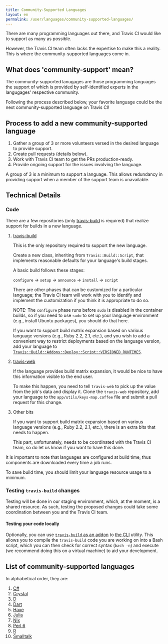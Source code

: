 ```yaml
---
title: Community-Supported Languages
layout: en
permalink: /user/languages/community-supported-languages/
---
```


There are many programming languages out there, and Travis CI would like
to support as many as possible.

However, the Travis CI team often lacks the expertise to make this
a reality.
This is where the community-supported languages come in.

## What does 'community-support' mean?

The community-supported lanugages are those programming languages the support
of which is provided by self-identified experts in the langugages'
respective community.

Following the process described below, your favorite language could be
the next community-supported language on Travis CI!

## Process to add a new community-supported language

1. Gather a group of 3 or more volunteers versed in the desired language
   to provide support.
2. Create pull requests (details below).
3. Work with Travis CI team to get the PRs production-ready.
4. Provide ongoing support for the issues involving the language.

A group of 3 is a minimum to support a language.
This allows redundancy in providing support when a member of
the support team is unavailable.

## Technical Details

### Code

There are a few repositories (only [travis-build](https://github.com/travis-ci/travis-build) is required) that
realize support for builds in a new language.

1. [travis-build](https://github.com/travis-ci/travis-build)

   This is the only repository required to support the new language.

   Create a new class, inheriting from `Travis::Build::Script`, that implements
   reasonable defaults for your language's build stages.

   A basic build follows these stages:

   `configure` → `setup` → `announce` → `install` → `script`

   There are other phases that can be customized for a particular language;
   the Travis CI team will work with you to identify and implement the customization
   if you think it is appropriate to do so.

   NOTE: The `configure` phase runs before `sudo` is disabled in the container builds,
   so if you need to use `sudo` to set up your language environment
   (e.g., install Ubuntu packages), you should do that here.

   If you want to support build matrix expansion based on various language
   versions (e.g., Ruby 2.2, 2.1, etc.), and you wish to add a convenient way
   to restrict deployments based on the language version, add your language
   to [`Travis::Build::Addons::Deploy::Script::VERSIONED_RUNTIMES`](https://github.com/travis-ci/travis-build/blob/master/lib/travis/build/addons/deploy/script.rb).

1. [travis-web](https://github.com/travis-ci/travis-web)

   If the language provides build matrix expansion, it would be nice
   to have this information visible to the end user.

   To make this happen, you need to tell `travis-web` to pick up the value
   from the job's data and display it.  Clone the `travis-web` repository,
   add your language to the `app/utils/keys-map.coffee` file and submit a
   pull request for this change.

1. Other bits

   If you want to support build matrix expansion based on various language
   versions (e.g., Ruby 2.2, 2.1, etc.), there is an extra bits that
   needs to happen.

   This part, unfortunately, needs to be coordinated with the Travis CI
   team, so do let us know if you want to have this done.

It is important to note that languages are configured at build time,
thus components are downloaded every time a job runs.

To save build time, you should limit your language resource usage to a minimum.

### Testing `travis-build` changes

Testing will be done in our staging environment, which, at the moment, is a shared
resource.
As such, testing the proposed changes could take some coordination between you and
the Travis CI team.

#### Testing your code locally

Optionally, you can use
[`travis-build` as an addon](https://github.com/travis-ci/travis-build/blob/master/README.md#use-as-addon-for-cli)
to [the CLI](https://github.com/travis-ci/travis.rb) utility.
This allows you to compile the `travis-build` code you are working on
into a Bash script, which you can then check for correct syntax (`bash -n`) and
execute (we recommend doing this on a virtual machine) to aid your development.

## List of community-supported languages

In alphabetical order, they are:

1. [C#](../csharp)
2. [Crystal](../crystal)
3. [D](../d)
4. [Dart](../dart)
5. [Haxe](../haxe)
6. [Julia](../julia)
7. [Nix](../nix)
8. [Perl 6](../perl6)
9. [R](../r)
10. [Smalltalk](../smalltalk)
